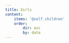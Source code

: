 ```yaml
---
title: Girls
content:
    items: '@self.children'
    order:
        dir: asc
        by: date
---
```

